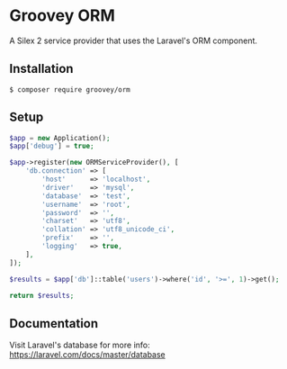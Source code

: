# Groovey ORM

A Silex 2 service provider that uses the Laravel's ORM component.

## Installation

    $ composer require groovey/orm

## Setup

```php
$app = new Application();
$app['debug'] = true;

$app->register(new ORMServiceProvider(), [
    'db.connection' => [
        'host'      => 'localhost',
        'driver'    => 'mysql',
        'database'  => 'test',
        'username'  => 'root',
        'password'  => '',
        'charset'   => 'utf8',
        'collation' => 'utf8_unicode_ci',
        'prefix'    => '',
        'logging'   => true,
    ],
]);

$results = $app['db']::table('users')->where('id', '>=', 1)->get();

return $results;
```

## Documentation

Visit Laravel's database for more info:
https://laravel.com/docs/master/database
